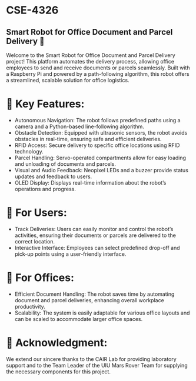 # CSE-4326

## Smart Robot for Office Document and Parcel Delivery 🌟

Welcome to the Smart Robot for Office Document and Parcel Delivery project! This platform automates the delivery process, allowing office employees to send and receive documents or parcels seamlessly. Built with a Raspberry Pi and powered by a path-following algorithm, this robot offers a streamlined, scalable solution for office logistics.

# 🚀 Key Features:
* Autonomous Navigation: The robot follows predefined paths using a camera and a Python-based line-following algorithm.
* Obstacle Detection: Equipped with ultrasonic sensors, the robot avoids obstacles in real-time, ensuring safe and efficient deliveries.
* RFID Access: Secure delivery to specific office locations using RFID technology.
* Parcel Handling: Servo-operated compartments allow for easy loading and unloading of documents and parcels.
* Visual and Audio Feedback: Neopixel LEDs and a buzzer provide status updates and feedback to users.
* OLED Display: Displays real-time information about the robot’s operations and progress.

# 🤝 For Users:
* Track Deliveries: Users can easily monitor and control the robot’s activities, ensuring their documents or parcels are delivered to the correct location.
* Interactive Interface: Employees can select predefined drop-off and pick-up points using a user-friendly interface.
# 🏢 For Offices:
* Efficient Document Handling: The robot saves time by automating document and parcel deliveries, enhancing overall workplace productivity.
* Scalability: The system is easily adaptable for various office layouts and can be scaled to accommodate larger office spaces.
# 📜 Acknowledgment:
We extend our sincere thanks to the CAIR Lab for providing laboratory support and to the Team Leader of the UIU Mars Rover Team for supplying the necessary components for this project.

